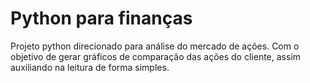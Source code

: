 # Python para finanças
Projeto python direcionado para análise do mercado de ações. Com o objetivo de gerar gráficos de comparação das ações do cliente,
assim auxiliando na leitura de forma simples. 
